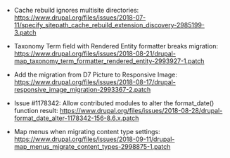 - Cache rebuild ignores multisite directories:
https://www.drupal.org/files/issues/2018-07-11/specify_sitepath_cache_rebuild_extension_discovery-2985199-3.patch

- Taxonomy Term field with Rendered Entity formatter breaks migration:
https://www.drupal.org/files/issues/2018-08-21/drupal-map_taxonomy_term_formatter_rendered_entity-2993927-1.patch

- Add the migration from D7 Picture to Responsive Image:
https://www.drupal.org/files/issues/2018-08-17/drupal-responsive_image_migration-2993367-2.patch

- Issue #1178342: Allow contributed modules to alter the format_date() function result:
https://www.drupal.org/files/issues/2018-08-28/drupal-format_date_alter-1178342-156-8.6.x.patch

- Map menus when migrating content type settings:
https://www.drupal.org/files/issues/2018-09-11/drupal-map_menus_migrate_content_types-2998875-1.patch
